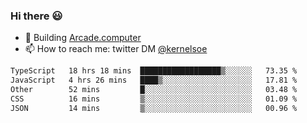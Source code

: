 ### Hi there 😃

- 🔨 Building [Arcade.computer](https://arcade.computer)
- 📫 How to reach me: twitter DM [@kernelsoe](https://twitter.com/kernelsoe)

<!--START_SECTION:waka-->

```txt
TypeScript   18 hrs 18 mins  ██████████████████▒░░░░░░   73.35 %
JavaScript   4 hrs 26 mins   ████▒░░░░░░░░░░░░░░░░░░░░   17.81 %
Other        52 mins         █░░░░░░░░░░░░░░░░░░░░░░░░   03.48 %
CSS          16 mins         ▒░░░░░░░░░░░░░░░░░░░░░░░░   01.09 %
JSON         14 mins         ▒░░░░░░░░░░░░░░░░░░░░░░░░   00.96 %
```

<!--END_SECTION:waka-->
